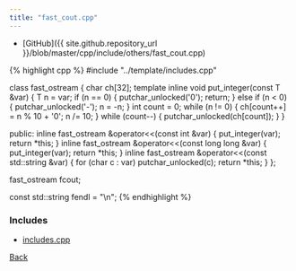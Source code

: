 ```yaml
---
title: "fast_cout.cpp"
---
```


- [GitHub]({{ site.github.repository_url }}/blob/master/cpp/include/others/fast_cout.cpp)

{% highlight cpp %}
#include "../template/includes.cpp"

class fast_ostream {
  char ch[32];
  template <typename T> inline void put_integer(const T &var) {
    T n = var;
    if (n == 0) {
      putchar_unlocked('0');
      return;
    }
    else if (n < 0) {
      putchar_unlocked('-');
      n = -n;
    }
    int count = 0;
    while (n != 0) {
      ch[count++] = n % 10 + '0';
      n /= 10;
    }
    while (count--) {
      putchar_unlocked(ch[count]);
    }
  }

public:
  inline fast_ostream &operator<<(const int &var) {
    put_integer(var);
    return *this;
  }
  inline fast_ostream &operator<<(const long long &var) {
    put_integer(var);
    return *this;
  }
  inline fast_ostream &operator<<(const std::string &var) {
    for (char c : var) putchar_unlocked(c);
    return *this;
  }
};

fast_ostream fcout;

const std::string fendl = "\n";
{% endhighlight %}

### Includes

- [includes.cpp](../template/includes)

[Back](../..)
